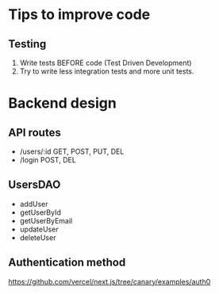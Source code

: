 # Tips to improve code

## Testing

1. Write tests BEFORE code (Test Driven Development)
2. Try to write less integration tests and more unit tests.

# Backend design

## API routes

- /users/:id GET, POST, PUT, DEL
- /login POST, DEL

## UsersDAO

- addUser
- getUserById
- getUserByEmail
- updateUser
- deleteUser

## Authentication method

https://github.com/vercel/next.js/tree/canary/examples/auth0
